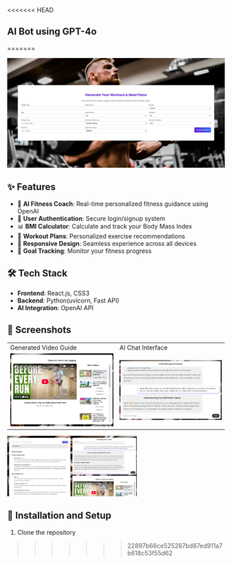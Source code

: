 <<<<<<< HEAD
## AI Bot using GPT-4o
=======

![Project Banner](screencapture-localhost-3000-2025-02-16-19_40_06.png)

## ✨ Features

- 🤖 **AI Fitness Coach**: Real-time personalized fitness guidance using OpenAI
- 🔐 **User Authentication**: Secure login/signup system
- 📊 **BMI Calculator**: Calculate and track your Body Mass Index
- 💪 **Workout Plans**: Personalized exercise recommendations
- 📱 **Responsive Design**: Seamless experience across all devices
- 🎯 **Goal Tracking**: Monitor your fitness progress

## 🛠️ Tech Stack

- **Frontend**: React.js, CSS3
- **Backend**: Python(uvicorn, Fast API)
- **AI Integration**: OpenAI API

## 📸 Screenshots

<table>
  <tr>
    <td>Generated Video Guide</td>
    <td>AI Chat Interface</td>
  </tr>
  <tr>
    <td><img src="Screenshot 2025-02-16 200126.png" width="300"/></td>
    <td><img src="Screenshot 2025-02-16 215944.png" width="300"/></td>
  </tr>
</table>

<img src="Screenshot 2025-02-16 195157.png" width="300"/>

## 🚀 Installation and Setup

1. Clone the repository


>>>>>>> 22897b66ce525287bd87ed911a7b618c53f55d62
